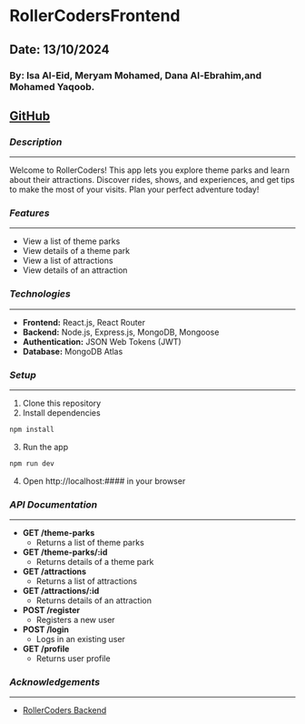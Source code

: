 # RollerCodersFrontend

## Date: 13/10/2024

### By: Isa Al-Eid, Meryam Mohamed, Dana Al-Ebrahim,and Mohamed Yaqoob.

[GitHub](https://github.com/DanaK270/RollerCodersFrontend)
---
### ***Description***
---
Welcome to RollerCoders! This app lets you explore theme parks and learn about their attractions. Discover rides, shows, and experiences, and get tips to make the most of your visits. Plan your perfect adventure today!
### ***Features***
---
- View a list of theme parks
- View details of a theme park
- View a list of attractions
- View details of an attraction

### ***Technologies***
---
- **Frontend:** React.js, React Router
- **Backend:** Node.js, Express.js, MongoDB, Mongoose
- **Authentication:** JSON Web Tokens (JWT)
- **Database:** MongoDB Atlas

### ***Setup***
---
1. Clone this repository
2. Install dependencies
```bash
npm install
```
3. Run the app
```bash
npm run dev
```
4. Open http://localhost:#### in your browser
### ***API Documentation***
---
- **GET /theme-parks**
  - Returns a list of theme parks
- **GET /theme-parks/:id**
  - Returns details of a theme park
- **GET /attractions**
  - Returns a list of attractions
- **GET /attractions/:id**
  - Returns details of an attraction
- **POST /register**
  - Registers a new user
- **POST /login**
  - Logs in an existing user
- **GET /profile**
  - Returns user profile


### ***Acknowledgements***
---
- [RollerCoders Backend](https://github.com/DanaK270/RollercodersBackend)

